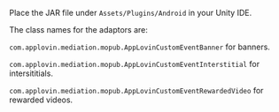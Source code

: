 Place the JAR file under `Assets/Plugins/Android` in your Unity IDE.

The class names for the adaptors are:

`com.applovin.mediation.mopub.AppLovinCustomEventBanner` for banners.

`com.applovin.mediation.mopub.AppLovinCustomEventInterstitial` for intersititials.

`com.applovin.mediation.mopub.AppLovinCustomEventRewardedVideo` for rewarded videos.
